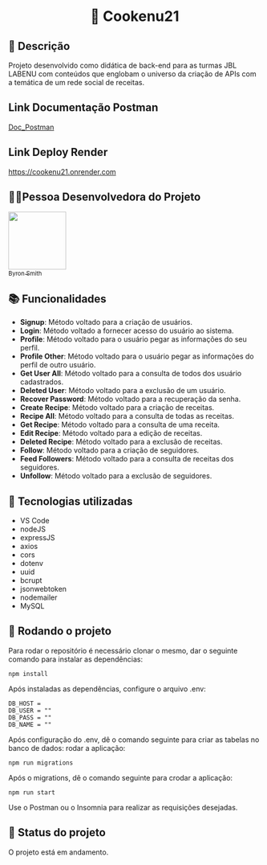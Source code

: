 ## <h1 align="center">📇 Cookenu21 </h1>

## :memo: Descrição
Projeto desenvolvido como didática de back-end para as turmas JBL LABENU com conteúdos que englobam o universo da criação de APIs com a temática de um rede social de receitas.

## Link Documentação Postman
[Doc_Postman](https://documenter.getpostman.com/view/22363157/2s93CNLYKU)

## Link Deploy Render
https://cookenu21.onrender.com

##  👩🏾Pessoa Desenvolvedora do Projeto

 [<img src="https://avatars.githubusercontent.com/u/74737156?v=4" width=115><br><sub>Byron Smith</sub>](https://github.com/byron-smith-nobrega)

## :books: Funcionalidades
* <b>Signup</b>: Método voltado para a criação de usuários.
* <b>Login</b>: Método voltado a fornecer acesso do usuário ao sistema.
* <b>Profile</b>: Método voltado para o usuário pegar as informações do seu perfil.
* <b>Profile Other</b>: Método voltado para o usuário pegar as informações do perfil de outro usuário.
* <b>Get User All</b>: Método voltado para a consulta de todos dos usuário cadastrados.
* <b>Deleted User</b>: Método voltado para a exclusão de um usuário.
* <b>Recover Password</b>:  Método voltado para a recuperação da senha.
* <b>Create Recipe</b>: Método voltado para a criação de receitas.
* <b>Recipe All</b>: Método voltado para a consulta de todas as receitas.
* <b>Get Recipe</b>: Método voltado para a consulta de uma receita.
* <b>Edit Recipe</b>: Método voltado para a edição de receitas.
* <b>Deleted Recipe</b>: Método voltado para a exclusão de receitas.
* <b>Follow</b>: Método voltado para a criação de seguidores.
* <b>Feed Followers</b>: Método voltado para a consulta de receitas dos seguidores.
* <b>Unfollow</b>: Método voltado para a exclusão de seguidores.

## :wrench: Tecnologias utilizadas
* VS Code
* nodeJS
* expressJS
* axios
* cors
* dotenv
* uuid
* bcrupt
* jsonwebtoken
* nodemailer
* MySQL


## :rocket: Rodando o projeto
Para rodar o repositório é necessário clonar o mesmo, dar o seguinte comando para instalar as dependências:
```
npm install
```
Após instaladas as dependências, configure o arquivo .env:
```
DB_HOST = 
DB_USER = ""
DB_PASS = ""
DB_NAME = ""
```
Após configuração do .env, dê o comando seguinte para criar as tabelas no banco de dados: rodar a aplicação:
```
npm run migrations
```
Após o migrations, dê o comando seguinte para crodar a aplicação:
```
npm run start
```

Use o Postman ou o Insomnia para realizar as requisições desejadas.

## :dart: Status do projeto
O projeto está em andamento.

